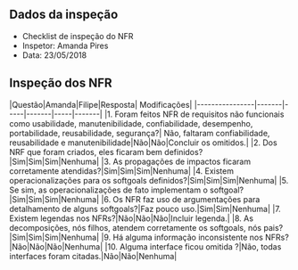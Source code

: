 ## Dados da inspeção

* Checklist de inspeção do NFR
* Inspetor: Amanda Pires
* Data: 23/05/2018

## Inspeção dos NFR

|Questão|Amanda|Filipe|Resposta| Modificações|
|----------------|-------|-----|-------|-----|-------|
|1.	Foram feitos NFR de requisitos não funcionais como usabilidade, manutenibilidade, confiabilidade, desempenho, portabilidade, reusabilidade, segurança?|   Não, faltaram confiabilidade, reusabilidade e manutenibilidade|Não|Não|Concluir os omitidos.|
|2.	Dos NRF que foram criados, eles ficaram bem definidos?|Sim|Sim|Sim|Nenhuma|
|3.	As propagações de impactos ficaram corretamente atendidas?|Sim|Sim|Sim|Nenhuma|
|4.	Existem operacionalizações para os softgoals definidos?|Sim|Sim|Sim|Nenhuma|
|5.	Se sim, as operacionalizações de fato implementam o softgoal?|Sim|Sim|Sim|Nenhuma|
|6.	Os NFR faz uso de argumentações para detalhamento de alguns softgoals?|Faz pouco uso.|Sim|Sim|Nenhuma|
|7.	Existem legendas nos NFRs?|Não|Não|Não|Incluir legenda.|
|8.	As decomposições, nós filhos, atendem corretamente os softgoals, nós pais?|Sim|Sim|Sim|Nenhuma|
|9.	Há alguma informação inconsistente nos NFRs?|Não|Não|Não|Nenhuma|
|10. Alguma interface ficou omitida ?|Não, todas interfaces foram citadas.|Não|Não|Nenhuma|

